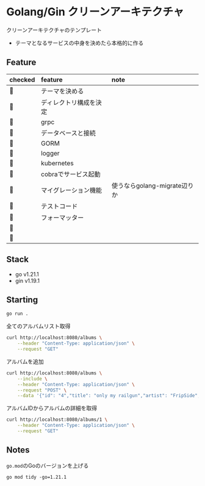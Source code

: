 # Golang/Gin クリーンアーキテクチャ

クリーンアーキテクチャのテンプレート

- テーマとなるサービスの中身を決めたら本格的に作る

## Feature

|checked|feature|note|
|:---|:---|:---|
|🔲|テーマを決める||
|🔲|ディレクトリ構成を決定||
|🔲|grpc|
|🔲|データベースと接続||
|🔲|GORM||
|🔲|logger||
|🔲|kubernetes||
|🔲|cobraでサービス起動||
|🔲|マイグレーション機能|使うならgolang-migrate辺りか|
|🔲|テストコード||
|🔲|フォーマッター||
|🔲|||
|🔲|||

## Stack
- go v1.21.1
- gin v1.19.1

## Starting

```zsh
go run .
```

全てのアルバムリスト取得


```zsh
curl http://localhost:8080/albums \
    --header "Content-Type: application/json" \
    --request "GET"
```

アルバムを追加

```zsh
curl http://localhost:8080/albums \
    --include \
    --header "Content-Type: application/json" \
    --request "POST" \
    --data '{"id": "4","title": "only my railgun","artist": "FripSide","price": 30.2, "tax": 0.1}'
```

アルバムIDからアルバムの詳細を取得

```zsh
curl http://localhost:8080/albums/1 \
    --header "Content-Type: application/json" \
    --request "GET"
```

## Notes

`go.mod`のGoのバージョンを上げる

```shell
go mod tidy -go=1.21.1
```

